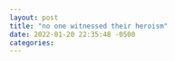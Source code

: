 ```yaml
---
layout: post
title: "no one witnessed their heroism"
date: 2022-01-20 22:35:48 -0500
categories: 
---
```


